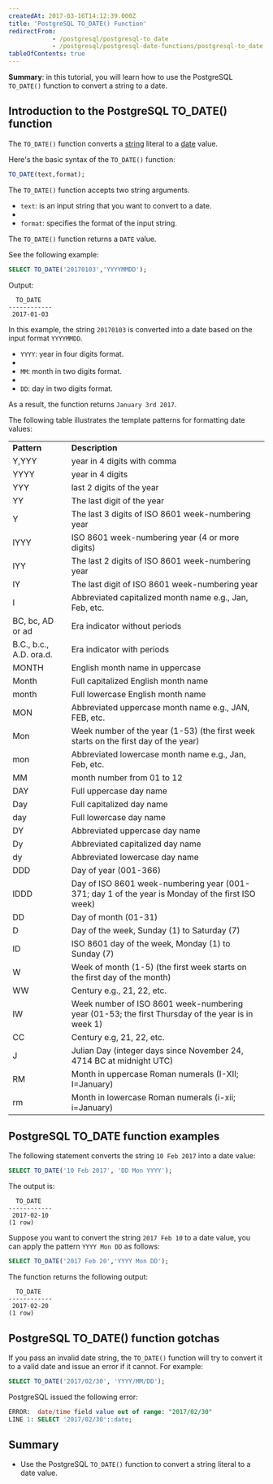 ```yaml
---
createdAt: 2017-03-16T14:12:39.000Z
title: 'PostgreSQL TO_DATE() Function'
redirectFrom:
            - /postgresql/postgresql-to_date 
            - /postgresql/postgresql-date-functions/postgresql-to_date
tableOfContents: true
---
```



**Summary**: in this tutorial, you will learn how to use the PostgreSQL `TO_DATE()` function to convert a string to a date.

## Introduction to the PostgreSQL TO_DATE() function

The `TO_DATE()` function converts a [string](/postgresql/postgresql-char-varchar-text) literal to a [date](/postgresql/postgresql-tutorial/postgresql-date) value.

Here's the basic syntax of the `TO_DATE()` function:

```sql
TO_DATE(text,format);
```

The `TO_DATE()` function accepts two string arguments.

- `text`: is an input string that you want to convert to a date.
-
- `format`: specifies the format of the input string.

The `TO_DATE()` function returns a `DATE` value.

See the following example:

```sql
SELECT TO_DATE('20170103','YYYYMMDD');
```

Output:

```
  TO_DATE
------------
 2017-01-03
```

In this example, the string `20170103` is converted into a date based on the input format `YYYYMMDD`.

- `YYYY`: year in four digits format.
-
- `MM`: month in two digits format.
-
- `DD`: day in two digits format.

As a result, the function returns `January 3rd 2017`.

The following table illustrates the template patterns for formatting date values:

|                         |                                                                                                  |
| ----------------------- | ------------------------------------------------------------------------------------------------ |
| **Pattern**             | **Description**                                                                                  |
| Y,YYY                   | year in 4 digits with comma                                                                      |
| YYYY                    | year in 4 digits                                                                                 |
| YYY                     | last 2 digits of the year                                                                        |
| YY                      | The last digit of the year                                                                       |
| Y                       | The last 3 digits of ISO 8601 week-numbering year                                                |
| IYYY                    | ISO 8601 week-numbering year (4 or more digits)                                                  |
| IYY                     | The last 2 digits of ISO 8601 week-numbering year                                                |
| IY                      | The last digit of ISO 8601 week-numbering year                                                   |
| I                       | Abbreviated capitalized month name e.g., Jan, Feb, etc.                                          |
| BC, bc, AD or ad        | Era indicator without periods                                                                    |
| B.C., b.c., A.D. ora.d. | Era indicator with periods                                                                       |
| MONTH                   | English month name in uppercase                                                                  |
| Month                   | Full capitalized English month name                                                              |
| month                   | Full lowercase English month name                                                                |
| MON                     | Abbreviated uppercase month name e.g., JAN, FEB, etc.                                            |
| Mon                     | Week number of the year (1-53) (the first week starts on the first day of the year)              |
| mon                     | Abbreviated lowercase month name e.g., Jan, Feb, etc.                                            |
| MM                      | month number from 01 to 12                                                                       |
| DAY                     | Full uppercase day name                                                                          |
| Day                     | Full capitalized day name                                                                        |
| day                     | Full lowercase day name                                                                          |
| DY                      | Abbreviated uppercase day name                                                                   |
| Dy                      | Abbreviated capitalized day name                                                                 |
| dy                      | Abbreviated lowercase day name                                                                   |
| DDD                     | Day of year (001-366)                                                                            |
| IDDD                    | Day of ISO 8601 week-numbering year (001-371; day 1 of the year is Monday of the first ISO week) |
| DD                      | Day of month (01-31)                                                                             |
| D                       | Day of the week, Sunday (1) to Saturday (7)                                                      |
| ID                      | ISO 8601 day of the week, Monday (1) to Sunday (7)                                               |
| W                       | Week of month (1-5) (the first week starts on the first day of the month)                        |
| WW                      | Century e.g., 21, 22, etc.                                                                       |
| IW                      | Week number of ISO 8601 week-numbering year (01-53; the first Thursday of the year is in week 1) |
| CC                      | Century e.g, 21, 22, etc.                                                                        |
| J                       | Julian Day (integer days since November 24, 4714 BC at midnight UTC)                             |
| RM                      | Month in uppercase Roman numerals (I-XII; I=January)                                             |
| rm                      | Month in lowercase Roman numerals (i-xii; i=January)                                             |

## PostgreSQL TO_DATE function examples

The following statement converts the string `10 Feb 2017` into a date value:

```sql
SELECT TO_DATE('10 Feb 2017', 'DD Mon YYYY');
```

The output is:

```
  TO_DATE
------------
 2017-02-10
(1 row)
```

Suppose you want to convert the string `2017 Feb 10` to a date value, you can apply the pattern `YYYY Mon DD` as follows:

```sql
SELECT TO_DATE('2017 Feb 20','YYYY Mon DD');
```

The function returns the following output:

```
  TO_DATE
------------
 2017-02-20
(1 row)
```

## PostgreSQL TO_DATE() function gotchas

If you pass an invalid date string, the `TO_DATE()` function will try to convert it to a valid date and issue an error if it cannot. For example:

```sql
SELECT TO_DATE('2017/02/30', 'YYYY/MM/DD');
```

PostgreSQL issued the following error:

```sql
ERROR:  date/time field value out of range: "2017/02/30"
LINE 1: SELECT '2017/02/30'::date;
```

## Summary

- Use the PostgreSQL `TO_DATE()` function to convert a string literal to a date value.
